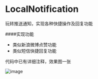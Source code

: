 # LocalNotification
玩转推送通知，实现各种快捷操作及回复功能

####实现功能
* 类似新浪微博点赞功能
* 类似短信快捷回复功能

代码中已有详细注释，效果图一张

![image](https://github.com/longitachi/LocalNotification/blob/master/示例图/localNotification.gif)
